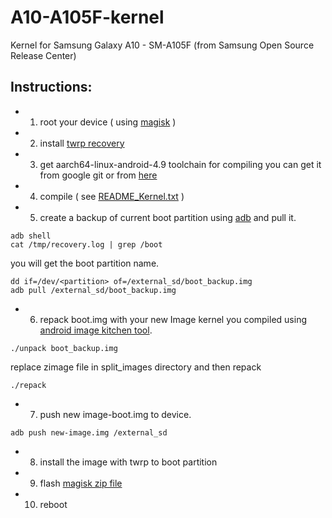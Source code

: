 # A10-A105F-kernel
Kernel for Samsung Galaxy A10 - SM-A105F (from Samsung Open Source Release Center)


## Instructions:


* 1. root your device ( using [magisk](https://forum.xda-developers.com/galaxy-a10/how-to/magisk-root-galaxy-a10-series-t3963822) )



* 2. install [twrp recovery](https://forum.xda-developers.com/galaxy-a10/development/recovery-twrp-3-3-1-galaxy-a10-exynos-t3963825)



* 3. get aarch64-linux-android-4.9 toolchain for compiling
you can get it from google git or from [here](https://github.com/mscalindt/aarch64-linux-android-4.9.git)


* 4.  compile ( see [README_Kernel.txt](https://github.com/thewh1teagle/A10-A105F-kernel/blob/master/Kernel/README_Kernel.txt) )


* 5. create a backup of current boot partition using [adb](https://forum.xda-developers.com/showthread.php?t=2588979) and pull it.

```
adb shell
cat /tmp/recovery.log | grep /boot 
```
you will get the boot partition name.
```
dd if=/dev/<partition> of=/external_sd/boot_backup.img
adb pull /external_sd/boot_backup.img
```

* 6. repack boot.img with your new Image kernel you compiled using [android image kitchen tool](https://forum.xda-developers.com/showthread.php?t=2073775).
```
./unpack boot_backup.img
```
replace zimage file in split_images directory and then repack
```
./repack
```

* 7. push new image-boot.img to device.
```
adb push new-image.img /external_sd
```

* 8. install the image with twrp to boot partition


* 9. flash [magisk zip file](https://github.com/topjohnwu/Magisk/releases)


* 10. reboot
